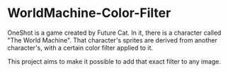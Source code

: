 # WorldMachine-Color-Filter

OneShot is a game created by Future Cat.
In it, there is a character called "The World Machine".
That character's sprites are derived from another character's, with a certain color filter applied to it.

This project aims to make it possible to add that exact filter to any image.
